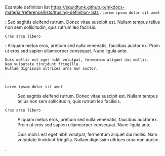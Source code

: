 Example definition list <https://squidfunk.github.io/mkdocs-material/reference/lists/#using-definition-lists>
.
`Lorem ipsum dolor sit amet`

:   Sed sagittis eleifend rutrum. Donec vitae suscipit est. Nullam tempus
    tellus non sem sollicitudin, quis rutrum leo facilisis.

`Cras arcu libero`

:   Aliquam metus eros, pretium sed nulla venenatis, faucibus auctor ex. Proin
    ut eros sed sapien ullamcorper consequat. Nunc ligula ante.

    Duis mollis est eget nibh volutpat, fermentum aliquet dui mollis.
    Nam vulputate tincidunt fringilla.
    Nullam dignissim ultrices urna non auctor.
.
<dl>
<dt>
<code>Lorem ipsum dolor sit amet</code>
</dt>
<dd>
<p>Sed sagittis eleifend rutrum. Donec vitae suscipit est. Nullam tempus tellus non sem sollicitudin, quis rutrum leo facilisis.</p>
</dd>
<dt>
<code>Cras arcu libero</code>
</dt>
<dd>
<p>Aliquam metus eros, pretium sed nulla venenatis, faucibus auctor ex. Proin ut eros sed sapien ullamcorper consequat. Nunc ligula ante.</p>
<p>Duis mollis est eget nibh volutpat, fermentum aliquet dui mollis. Nam vulputate tincidunt fringilla. Nullam dignissim ultrices urna non auctor.</p>
</dd>
</dl>
.
